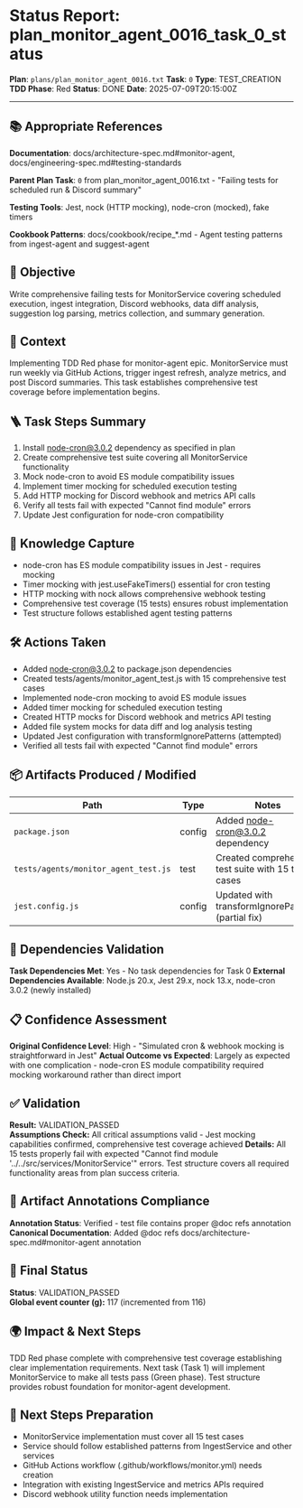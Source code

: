 <!-- Save as status/plan_<id>_task_<id>_status.md -->
# Status Report: plan_monitor_agent_0016_task_0_status

**Plan**: `plans/plan_monitor_agent_0016.txt`
**Task**: `0`
**Type**: TEST_CREATION
**TDD Phase**: Red
**Status**: DONE
**Date**: 2025-07-09T20:15:00Z

---

## 📚 Appropriate References

**Documentation**: docs/architecture-spec.md#monitor-agent, docs/engineering-spec.md#testing-standards

**Parent Plan Task**: `0` from plan_monitor_agent_0016.txt - "Failing tests for scheduled run & Discord summary"

**Testing Tools**: Jest, nock (HTTP mocking), node-cron (mocked), fake timers

**Cookbook Patterns**: docs/cookbook/recipe_*.md - Agent testing patterns from ingest-agent and suggest-agent

## 🎯 Objective

Write comprehensive failing tests for MonitorService covering scheduled execution, ingest integration, Discord webhooks, data diff analysis, suggestion log parsing, metrics collection, and summary generation.

## 📝 Context

Implementing TDD Red phase for monitor-agent epic. MonitorService must run weekly via GitHub Actions, trigger ingest refresh, analyze metrics, and post Discord summaries. This task establishes comprehensive test coverage before implementation begins.

## 🪜 Task Steps Summary

1. Install node-cron@3.0.2 dependency as specified in plan
2. Create comprehensive test suite covering all MonitorService functionality
3. Mock node-cron to avoid ES module compatibility issues
4. Implement timer mocking for scheduled execution testing
5. Add HTTP mocking for Discord webhook and metrics API calls
6. Verify all tests fail with expected "Cannot find module" errors
7. Update Jest configuration for node-cron compatibility

## 🧠 Knowledge Capture

- node-cron has ES module compatibility issues in Jest - requires mocking
- Timer mocking with jest.useFakeTimers() essential for cron testing
- HTTP mocking with nock allows comprehensive webhook testing
- Comprehensive test coverage (15 tests) ensures robust implementation
- Test structure follows established agent testing patterns

## 🛠 Actions Taken

- Added node-cron@3.0.2 to package.json dependencies
- Created tests/agents/monitor_agent_test.js with 15 comprehensive test cases
- Implemented node-cron mocking to avoid ES module issues
- Added timer mocking for scheduled execution testing
- Created HTTP mocks for Discord webhook and metrics API testing
- Added file system mocks for data diff and log analysis testing
- Updated Jest configuration with transformIgnorePatterns (attempted)
- Verified all tests fail with expected "Cannot find module" errors

## 📦 Artifacts Produced / Modified
| Path | Type | Notes |
|------|------|-------|
| `package.json` | config | Added node-cron@3.0.2 dependency |
| `tests/agents/monitor_agent_test.js` | test | Created comprehensive test suite with 15 test cases |
| `jest.config.js` | config | Updated with transformIgnorePatterns (partial fix) |

## 🔗 Dependencies Validation

**Task Dependencies Met**: Yes - No task dependencies for Task 0
**External Dependencies Available**: Node.js 20.x, Jest 29.x, nock 13.x, node-cron 3.0.2 (newly installed)

## 📋 Confidence Assessment

**Original Confidence Level**: High - "Simulated cron & webhook mocking is straightforward in Jest"
**Actual Outcome vs Expected**: Largely as expected with one complication - node-cron ES module compatibility required mocking workaround rather than direct import

## ✅ Validation

**Result:** VALIDATION_PASSED  
**Assumptions Check:** All critical assumptions valid - Jest mocking capabilities confirmed, comprehensive test coverage achieved
**Details:** All 15 tests properly fail with expected "Cannot find module '../../src/services/MonitorService'" errors. Test structure covers all required functionality areas from plan success criteria.

## 🔗 Artifact Annotations Compliance

**Annotation Status**: Verified - test file contains proper @doc refs annotation
**Canonical Documentation**: Added @doc refs docs/architecture-spec.md#monitor-agent annotation

## 🏁 Final Status

**Status**: VALIDATION_PASSED  
**Global event counter (g):** 117 (incremented from 116)

## 🌍 Impact & Next Steps

TDD Red phase complete with comprehensive test coverage establishing clear implementation requirements. Next task (Task 1) will implement MonitorService to make all tests pass (Green phase). Test structure provides robust foundation for monitor-agent development.

## 🚀 Next Steps Preparation

- MonitorService implementation must cover all 15 test cases
- Service should follow established patterns from IngestService and other services
- GitHub Actions workflow (.github/workflows/monitor.yml) needs creation
- Integration with existing IngestService and metrics APIs required
- Discord webhook utility function needs implementation